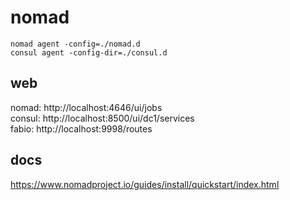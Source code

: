 # nomad

```
nomad agent -config=./nomad.d
consul agent -config-dir=./consul.d

```

## web
nomad: http://localhost:4646/ui/jobs  
consul: http://localhost:8500/ui/dc1/services  
fabio: http://localhost:9998/routes     

## docs
https://www.nomadproject.io/guides/install/quickstart/index.html   

